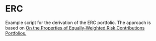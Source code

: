 # ERC
Example script for the derivation of the ERC portfolio. The approach is based on <a href="https://www.researchgate.net/publication/45397778_On_the_Properties_of_Equally-Weighted_Risk_Contributions_Portfolios">On
the Properties of Equally-Weighted Risk Contributions Portfolios.
